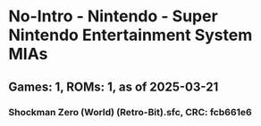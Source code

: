 # No-Intro - Nintendo - Super Nintendo Entertainment System MIAs
## Games: 1, ROMs: 1, as of 2025-03-21

### Shockman Zero (World) (Retro-Bit).sfc, CRC: fcb661e6
